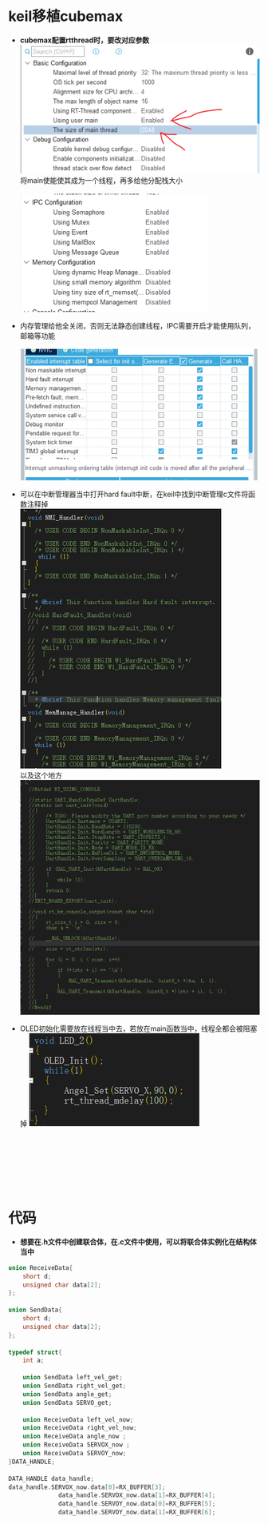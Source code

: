 # keil移植cubemax
+ **cubemax配置rtthread时，要改对应参数**<br>
![](png/1.png)<br>
将main使能使其成为一个线程，再多给他分配栈大小<br><br>
![](png/2.png)<br>
+ 内存管理给他全关闭，否则无法静态创建线程，IPC需要开启才能使用队列，邮箱等功能<br><br>
![](png/3.png)<br>
+ 可以在中断管理器当中打开hard fault中断，在keil中找到中断管理c文件将函数注释掉<br>
![](png/4.png)<br>
以及这个地方
![](png/5.png)<br>

+ OLED初始化需要放在线程当中去，若放在main函数当中，线程全都会被阻塞掉
![](png/6.png)<br>
<br><br><br><br><br><br><br>

# 代码
+ **想要在.h文件中创建联合体，在.c文件中使用，可以将联合体实例化在结构体当中**
```c
union ReceiveData{
    short d;
    unsigned char data[2];
};

union SendData{
    short d;
    unsigned char data[2];
};

typedef struct{
    int a;
  
    union SendData left_vel_get;
    union SendData right_vel_get;
    union SendData angle_get;
    union SendData SERVO_get;
    
    union ReceiveData left_vel_now;
    union ReceiveData right_vel_now;
    union ReceiveData angle_now ;
    union ReceiveData SERVOX_now ;
    union ReceiveData SERVOY_now;
}DATA_HANDLE;

DATA_HANDLE data_handle;
data_handle.SERVOX_now.data[0]=RX_BUFFER[3];
              data_handle.SERVOX_now.data[1]=RX_BUFFER[4];
              data_handle.SERVOY_now.data[0]=RX_BUFFER[5];
              data_handle.SERVOY_now.data[1]=RX_BUFFER[6]; 

```